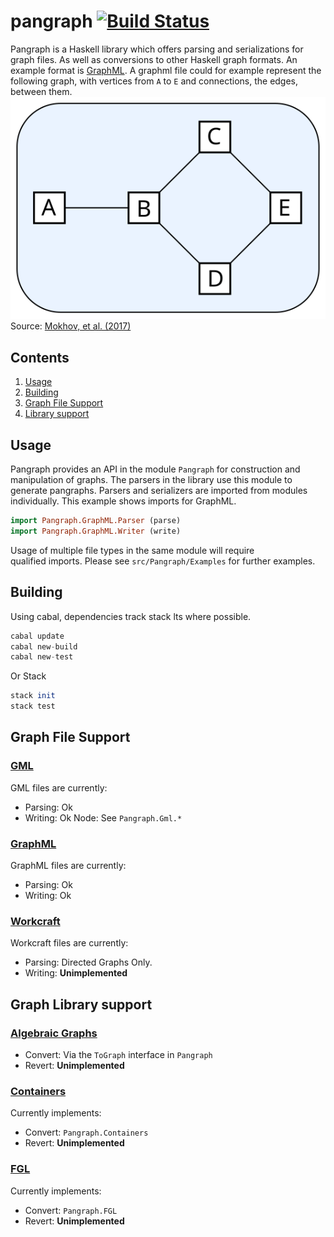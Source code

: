 # pangraph [![Build Status](https://travis-ci.org/tuura/pangraph.svg?branch=master)](https://travis-ci.org/tuura/pangraph)  

Pangraph is a Haskell library which offers parsing and serializations for graph files. As well as conversions to other Haskell graph formats. An example format is [GraphML](http://graphml.graphdrawing.org/). A graphml file
could for example represent the following graph, with vertices from `A` to `E` and connections, the edges, between them.  
![a-sample-graph](examples/graphs/network.svg)  
Source:
[Mokhov, et al. (2017)](https://github.com/tuura/papers/tree/3460a889ebcf8e21bbde54f9cb7fc3662a6c7ff8/fdl-2017 "Newcastle University")

## Contents
1. [Usage](#usage)  
2. [Building](#building)
3. [Graph File Support](#graph-file-support)
4. [Library support](#graph-library-support)

## Usage
Pangraph provides an API in the module `Pangraph` for construction and   
manipulation of graphs. The parsers in the library use this module to   
generate pangraphs. Parsers and serializers are imported from modules  
individually. This example shows imports for GraphML.
```haskell
import Pangraph.GraphML.Parser (parse)
import Pangraph.GraphML.Writer (write)
```
Usage of multiple file types in the same module will require  
qualified imports. Please see `src/Pangraph/Examples` for further examples.

## Building
Using cabal, dependencies track stack lts where possible.
```haskell
cabal update
cabal new-build
cabal new-test
```

Or Stack
```haskell
stack init
stack test
```

## Graph File Support  

### [GML](https://en.wikipedia.org/wiki/Graph_Modelling_Language)
GML files are currently:
- Parsing: Ok
- Writing: Ok
Node: See `Pangraph.Gml.*`

### [GraphML](http://graphml.graphdrawing.org/)
GraphML files are currently:  
- Parsing: Ok  
- Writing: Ok

### [Workcraft](https://www.workcraft.org/)
Workcraft files are currently:  
- Parsing:  Directed Graphs Only. 
- Writing:  **Unimplemented**

## Graph Library support  
### [Algebraic Graphs](https://hackage.haskell.org/package/algebraic-graphs)
- Convert:  Via the `ToGraph` interface in `Pangraph`
- Revert:   **Unimplemented**

### [Containers](https://hackage.haskell.org/package/containers)
Currently implements:  
- Convert:  `Pangraph.Containers`
- Revert:   **Unimplemented**

### [FGL](https://hackage.haskell.org/package/fgl)
Currently implements:
- Convert: `Pangraph.FGL`
- Revert: **Unimplemented**
